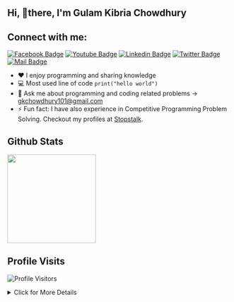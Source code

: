 <!--Welcome Message-->

## Hi, 👋there, I'm Gulam Kibria Chowdhury

<!--Short Description about me and my work & Social Media link-->

## Connect with me:

[![Facebook Badge](https://img.shields.io/badge/Facebook-1877F2?style=for-the-badge&logo=facebook&logoColor=white)](https://www.facebook.com/gulamkibria.chowdhury.106) [![Youtube Badge](https://img.shields.io/badge/YouTube-FF0000?style=for-the-badge&logo=youtube&logoColor=white)](https://www.youtube.com/channel/UCwXcrEZHUvcalJJ1zdzlcyg) [![Linkedin Badge](https://img.shields.io/badge/LinkedIn-0077B5?style=for-the-badge&logo=linkedin&logoColor=white)](https://www.linkedin.com/in/gulam-kibria-chowdhury-g-k) [![Twitter Badge](https://img.shields.io/badge/Twitter-1DA1F2?style=for-the-badge&logo=twitter&logoColor=white)](https://twitter.com/GKCHOWDHURY101) [![Mail Badge](https://img.shields.io/badge/Gmail-D14836?style=for-the-badge&logo=gmail&logoColor=white)](mailto:gkchowdhury101@gmail.com)

- :hearts: I enjoy programming and sharing knowledge
- :computer: Most used line of code `print("hello world")`
- 💬 Ask me about programming and coding related problems -> gkchowdhury101@gmail.com
- ⚡ Fun fact: I have also experience in Competitive Programming Problem Solving. Checkout my profiles at [Stopstalk](https://www.stopstalk.com/user/profile/Gulam_Kibria).

## Github Stats

<!-- <img src="https://myreadme.vercel.app/api/embed/Gulam-Kibria-GK?panels=userstatistics,toprepositories" alt="reimaginedreadme" /> -->

<img height="200em"  src="https://github-readme-stats-eight-theta.vercel.app/api?username=Gulam-Kibria-GK&show_icons=true&theme=gruvbox&include_all_commits=true&count_private=true&hide_border=true"/>

 <!-- <img height="200em"  src="https://github-readme-stats.vercel.app/api/top-langs?username=Gulam-Kibria-GK&show_icons=true&locale=en&layout=compact&theme=chartreuse-dark"/> -->

## Profile Visits

![Profile Visitors](https://komarev.com/ghpvc/?username=Gulam-Kibria-GK)

<details>
<summary> Click for More Details
</summary>
<br>

![Metrics](https://metrics.lecoq.io/Gulam-Kibria-GK?template=classic&base.header=0&gists=1&lines=1&config.timezone=America%2FToronto)

</details>
